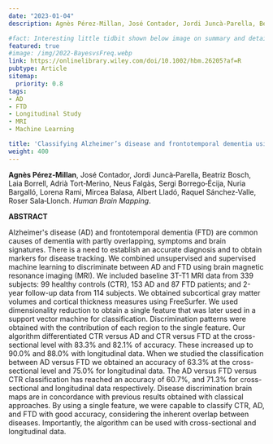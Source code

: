 ```yaml
---
date: "2023-01-04"
description: Agnès Pérez‐Millan, José Contador, Jordi Juncà‐Parella, Beatriz Bosch, Laia Borrell, Adrià Tort‐Merino, Neus Falgàs, Sergi Borrego‐Écija, Nuria Bargalló, Lorena Rami, Mircea Balasa, Albert Lladó, Raquel Sánchez‐Valle, Roser Sala‐Llonch. 

#fact: Interesting little tidbit shown below image on summary and detail page
featured: true
#image: /img/2022-BayesvsFreq.webp
link: https://onlinelibrary.wiley.com/doi/10.1002/hbm.26205?af=R
pubtype: Article
sitemap:
  priority: 0.8
tags:
- AD
- FTD
- Longitudinal Study
- MRI
- Machine Learning

title: 'Classifying Alzheimer’s disease and frontotemporal dementia using machine learning with cross‐sectional and longitudinal magnetic resonance imaging data'
weight: 400
---
```


**Agnès Pérez‐Millan**, José Contador, Jordi Juncà‐Parella, Beatriz Bosch, Laia Borrell, Adrià Tort‐Merino, Neus Falgàs, Sergi Borrego‐Écija, Nuria Bargalló, Lorena Rami, Mircea Balasa, Albert Lladó, Raquel Sánchez‐Valle, Roser Sala‐Llonch. _Human Brain Mapping_.

**ABSTRACT**

Alzheimer's disease (AD) and frontotemporal dementia (FTD) are common causes of dementia with partly overlapping, symptoms and brain signatures. There is a need to establish an accurate diagnosis and to obtain markers for disease tracking. We combined unsupervised and supervised machine learning to discriminate between AD and FTD using brain magnetic resonance imaging (MRI). We included baseline 3T-T1 MRI data from 339 subjects: 99 healthy controls (CTR), 153 AD and 87 FTD patients; and 2-year follow-up data from 114 subjects. We obtained subcortical gray matter volumes and cortical thickness measures using FreeSurfer. We used dimensionality reduction to obtain a single feature that was later used in a support vector machine for classification. Discrimination patterns were obtained with the contribution of each region to the single feature. Our algorithm differentiated CTR versus AD and CTR versus FTD at the cross-sectional level with 83.3% and 82.1% of accuracy. These increased up to 90.0% and 88.0% with longitudinal data. When we studied the classification between AD versus FTD we obtained an accuracy of 63.3% at the cross-sectional level and 75.0% for longitudinal data. The AD versus FTD versus CTR classification has reached an accuracy of 60.7%, and 71.3% for cross-sectional and longitudinal data respectively. Disease discrimination brain maps are in concordance with previous results obtained with classical approaches. By using a single feature, we were capable to classify CTR, AD, and FTD with good accuracy, considering the inherent overlap between diseases. Importantly, the algorithm can be used with cross-sectional and longitudinal data.